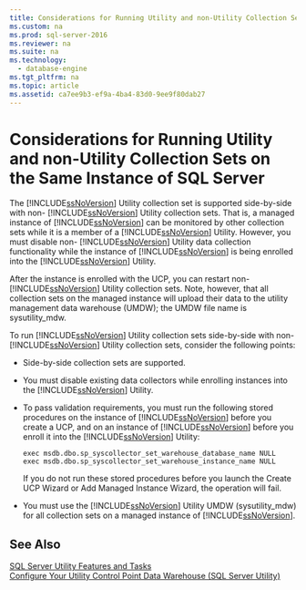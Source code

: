 ```yaml
---
title: Considerations for Running Utility and non-Utility Collection Sets on the Same Instance of SQL Server
ms.custom: na
ms.prod: sql-server-2016
ms.reviewer: na
ms.suite: na
ms.technology: 
  - database-engine
ms.tgt_pltfrm: na
ms.topic: article
ms.assetid: ca7ee9b3-ef9a-4ba4-83d0-9ee9f80dab27
---
```

# Considerations for Running Utility and non-Utility Collection Sets on the Same Instance of SQL Server
  The [!INCLUDE[ssNoVersion](../../Token/Other/ssNoVersion_md.md)] Utility collection set is supported side\-by\-side with non\- [!INCLUDE[ssNoVersion](../../Token/Other/ssNoVersion_md.md)] Utility collection sets. That is, a managed instance of [!INCLUDE[ssNoVersion](../../Token/Other/ssNoVersion_md.md)] can be monitored by other collection sets while it is a member of a [!INCLUDE[ssNoVersion](../../Token/Other/ssNoVersion_md.md)] Utility. However, you must disable non\- [!INCLUDE[ssNoVersion](../../Token/Other/ssNoVersion_md.md)] Utility data collection functionality while the instance of [!INCLUDE[ssNoVersion](../../Token/Other/ssNoVersion_md.md)] is being enrolled into the [!INCLUDE[ssNoVersion](../../Token/Other/ssNoVersion_md.md)] Utility.  
  
 After the instance is enrolled with the UCP, you can restart non\- [!INCLUDE[ssNoVersion](../../Token/Other/ssNoVersion_md.md)] Utility collection sets. Note, however, that all collection sets on the managed instance will upload their data to the utility management data warehouse \(UMDW\); the UMDW file name is sysutility\_mdw.  
  
 To run [!INCLUDE[ssNoVersion](../../Token/Other/ssNoVersion_md.md)] Utility collection sets side\-by\-side with non\- [!INCLUDE[ssNoVersion](../../Token/Other/ssNoVersion_md.md)] Utility collection sets, consider the following points:  
  
-   Side\-by\-side collection sets are supported.  
  
-   You must disable existing data collectors while enrolling instances into the [!INCLUDE[ssNoVersion](../../Token/Other/ssNoVersion_md.md)] Utility.  
  
-   To pass validation requirements, you must run the following stored procedures on the instance of [!INCLUDE[ssNoVersion](../../Token/Other/ssNoVersion_md.md)] before you create a UCP, and on an instance of [!INCLUDE[ssNoVersion](../../Token/Other/ssNoVersion_md.md)] before you enroll it into the [!INCLUDE[ssNoVersion](../../Token/Other/ssNoVersion_md.md)] Utility:  
  
    ```  
    exec msdb.dbo.sp_syscollector_set_warehouse_database_name NULL  
    exec msdb.dbo.sp_syscollector_set_warehouse_instance_name NULL  
    ```  
  
     If you do not run these stored procedures before you launch the Create UCP Wizard or Add Managed Instance Wizard, the operation will fail.  
  
-   You must use the [!INCLUDE[ssNoVersion](../../Token/Other/ssNoVersion_md.md)] Utility UMDW \(sysutility\_mdw\) for all collection sets on a managed instance of [!INCLUDE[ssNoVersion](../../Token/Other/ssNoVersion_md.md)].  
  
## See Also  
 [SQL Server Utility Features and Tasks](../../Topics/TopicNameNotContainA/SQL-Server-Utility-Features-and-Tasks.md)   
 [Configure Your Utility Control Point Data Warehouse &#40;SQL Server Utility&#41;](../../Topics/TopicNameNotContainA/Configure-Your-Utility-Control-Point-Data-Warehouse--SQL-Server-Utility-.md)  
  
  